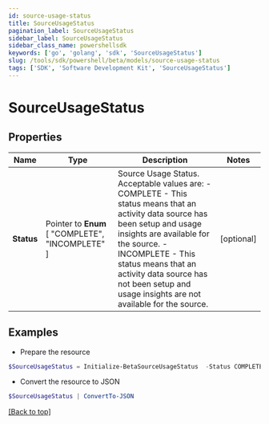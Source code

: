 ```yaml
---
id: source-usage-status
title: SourceUsageStatus
pagination_label: SourceUsageStatus
sidebar_label: SourceUsageStatus
sidebar_class_name: powershellsdk
keywords: ['go', 'golang', 'sdk', 'SourceUsageStatus'] 
slug: /tools/sdk/powershell/beta/models/source-usage-status
tags: ['SDK', 'Software Development Kit', 'SourceUsageStatus']
---
```



# SourceUsageStatus

## Properties

Name | Type | Description | Notes
------------ | ------------- | ------------- | -------------
**Status** |  Pointer to  **Enum** [  "COMPLETE",    "INCOMPLETE" ] | Source Usage Status. Acceptable values are:   - COMPLETE       - This status means that an activity data source has been setup and usage insights are available for the source.   - INCOMPLETE       - This status means that an activity data source has not been setup and usage insights are not available for the source. | [optional] 

## Examples

- Prepare the resource
```powershell
$SourceUsageStatus = Initialize-BetaSourceUsageStatus  -Status COMPLETE
```

- Convert the resource to JSON
```powershell
$SourceUsageStatus | ConvertTo-JSON
```


[[Back to top]](#) 

